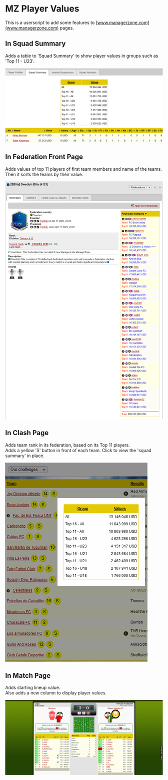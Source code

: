 # MZ Player Values
This is a userscript to add some features to [www.managerzone.com](www.managerzone.com) pages.  

## In Squad Summary

Adds a table to 'Squad Summary' to show player values in groups such as 'Top 11 - U23'.  

![Squad Summary](./img/SquadSummary.png)


## In Federation Front Page

Adds values of top 11 players of first team members and name of the teams. Then it sorts the teams by their value.  

![Front Page](./img/FrontPage.png)

## In Clash Page

Adds team rank in its federation, based on its Top 11 players.  
Adds a yellow 'S' button in front of each team. Click to view the 'squad summary' in place.  

![Clash](./img/Clash.png)


## In Match Page

Adds starting lineup value.  
Also adds a new column to display player values.

![Match](./img/match-page.png)
